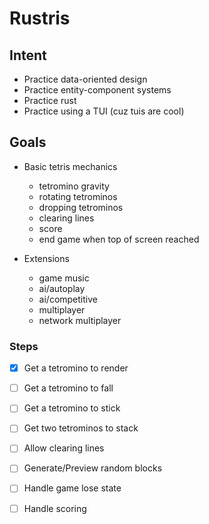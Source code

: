 # Rustris

## Intent

- Practice data-oriented design
- Practice entity-component systems
- Practice rust
- Practice using a TUI (cuz tuis are cool)

## Goals

- Basic tetris mechanics
    - tetromino gravity
    - rotating tetrominos
    - dropping tetrominos
    - clearing lines
    - score
    - end game when top of screen reached

- Extensions
    - game music
    - ai/autoplay
    - ai/competitive
    - multiplayer
    - network multiplayer

### Steps

- [X] Get a tetromino to render
- [ ] Get a tetromino to fall
- [ ] Get a tetromino to stick
- [ ] Get two tetrominos to stack
- [ ] Allow clearing lines
- [ ] Generate/Preview random blocks
- [ ] Handle game lose state
- [ ] Handle scoring

